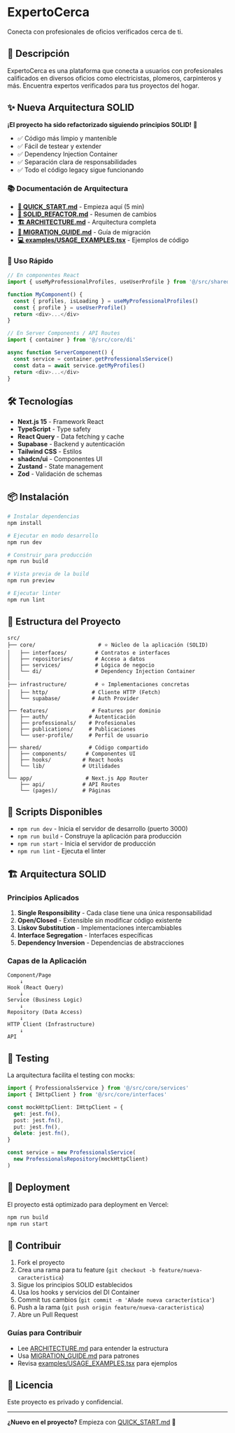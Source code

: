 # ExpertoCerca

Conecta con profesionales de oficios verificados cerca de ti.

## 🎯 Descripción

ExpertoCerca es una plataforma que conecta a usuarios con profesionales calificados en diversos oficios como electricistas, plomeros, carpinteros y más. Encuentra expertos verificados para tus proyectos del hogar.

## ✨ Nueva Arquitectura SOLID

**¡El proyecto ha sido refactorizado siguiendo principios SOLID!** 🎉

- ✅ Código más limpio y mantenible
- ✅ Fácil de testear y extender
- ✅ Dependency Injection Container
- ✅ Separación clara de responsabilidades
- ✅ Todo el código legacy sigue funcionando

### 📚 Documentación de Arquitectura

- **[🚀 QUICK_START.md](./QUICK_START.md)** - Empieza aquí (5 min)
- **[📖 SOLID_REFACTOR.md](./SOLID_REFACTOR.md)** - Resumen de cambios
- **[🏗️ ARCHITECTURE.md](./ARCHITECTURE.md)** - Arquitectura completa
- **[🔄 MIGRATION_GUIDE.md](./MIGRATION_GUIDE.md)** - Guía de migración
- **[💻 examples/USAGE_EXAMPLES.tsx](./examples/USAGE_EXAMPLES.tsx)** - Ejemplos de código

### 🎣 Uso Rápido

```typescript
// En componentes React
import { useMyProfessionalProfiles, useUserProfile } from '@/src/shared/hooks'

function MyComponent() {
  const { profiles, isLoading } = useMyProfessionalProfiles()
  const { profile } = useUserProfile()
  return <div>...</div>
}

// En Server Components / API Routes
import { container } from '@/src/core/di'

async function ServerComponent() {
  const service = container.getProfessionalsService()
  const data = await service.getMyProfiles()
  return <div>...</div>
}
```

## 🛠️ Tecnologías

- **Next.js 15** - Framework React
- **TypeScript** - Type safety
- **React Query** - Data fetching y cache
- **Supabase** - Backend y autenticación
- **Tailwind CSS** - Estilos
- **shadcn/ui** - Componentes UI
- **Zustand** - State management
- **Zod** - Validación de schemas

## 📦 Instalación

```sh
# Instalar dependencias
npm install

# Ejecutar en modo desarrollo
npm run dev

# Construir para producción
npm run build

# Vista previa de la build
npm run preview

# Ejecutar linter
npm run lint
```

## 📁 Estructura del Proyecto

```
src/
├── core/                    # ⭐ Núcleo de la aplicación (SOLID)
│   ├── interfaces/         # Contratos e interfaces
│   ├── repositories/       # Acceso a datos
│   ├── services/           # Lógica de negocio
│   └── di/                 # Dependency Injection Container
│
├── infrastructure/         # ⭐ Implementaciones concretas
│   ├── http/              # Cliente HTTP (Fetch)
│   └── supabase/          # Auth Provider
│
├── features/              # Features por dominio
│   ├── auth/             # Autenticación
│   ├── professionals/    # Profesionales
│   ├── publications/     # Publicaciones
│   └── user-profile/     # Perfil de usuario
│
├── shared/               # Código compartido
│   ├── components/      # Componentes UI
│   ├── hooks/          # React hooks
│   └── lib/            # Utilidades
│
└── app/                 # Next.js App Router
    ├── api/            # API Routes
    └── (pages)/        # Páginas
```

## 🎯 Scripts Disponibles

- `npm run dev` - Inicia el servidor de desarrollo (puerto 3000)
- `npm run build` - Construye la aplicación para producción
- `npm run start` - Inicia el servidor de producción
- `npm run lint` - Ejecuta el linter

## 🏗️ Arquitectura SOLID

### Principios Aplicados

1. **Single Responsibility** - Cada clase tiene una única responsabilidad
2. **Open/Closed** - Extensible sin modificar código existente
3. **Liskov Substitution** - Implementaciones intercambiables
4. **Interface Segregation** - Interfaces específicas
5. **Dependency Inversion** - Dependencias de abstracciones

### Capas de la Aplicación

```
Component/Page
    ↓
Hook (React Query)
    ↓
Service (Business Logic)
    ↓
Repository (Data Access)
    ↓
HTTP Client (Infrastructure)
    ↓
API
```

## 🧪 Testing

La arquitectura facilita el testing con mocks:

```typescript
import { ProfessionalsService } from '@/src/core/services'
import { IHttpClient } from '@/src/core/interfaces'

const mockHttpClient: IHttpClient = {
  get: jest.fn(),
  post: jest.fn(),
  put: jest.fn(),
  delete: jest.fn(),
}

const service = new ProfessionalsService(
  new ProfessionalsRepository(mockHttpClient)
)
```

## 🚀 Deployment

El proyecto está optimizado para deployment en Vercel:

```sh
npm run build
npm run start
```

## 🤝 Contribuir

1. Fork el proyecto
2. Crea una rama para tu feature (`git checkout -b feature/nueva-caracteristica`)
3. Sigue los principios SOLID establecidos
4. Usa los hooks y servicios del DI Container
5. Commit tus cambios (`git commit -m 'Añade nueva característica'`)
6. Push a la rama (`git push origin feature/nueva-caracteristica`)
7. Abre un Pull Request

### Guías para Contribuir

- Lee [ARCHITECTURE.md](./ARCHITECTURE.md) para entender la estructura
- Usa [MIGRATION_GUIDE.md](./MIGRATION_GUIDE.md) para patrones
- Revisa [examples/USAGE_EXAMPLES.tsx](./examples/USAGE_EXAMPLES.tsx) para ejemplos

## 📄 Licencia

Este proyecto es privado y confidencial.

---

**¿Nuevo en el proyecto?** Empieza con [QUICK_START.md](./QUICK_START.md) 🚀